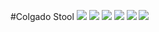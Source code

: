#Colgado Stool
![](https://dl.dropboxusercontent.com/s/15mb24bx7rmphni/b2172a25459595.563459f78ee0f.jpg?dl=0)
![](https://dl.dropboxusercontent.com/s/gkfinf5z87nuizt/colgado%20%281%29.jpg?dl=0)
![](https://dl.dropboxusercontent.com/s/t440qhgn17nxs0l/colgado%20%283%29.jpg?dl=0)
![](https://dl.dropboxusercontent.com/s/ub4trtji6dmq66b/colgado%20%284%29.jpg?dl=0)
![](https://dl.dropboxusercontent.com/s/go6uum2fn0s93xu/3a804825459595.563497f6daa20.jpg?dl=0)
![](https://dl.dropboxusercontent.com/s/8xynko2bk3bdffm/150223_minor%20boards_floatstool_Page_5_Image_0001.jpg?dl=0)
